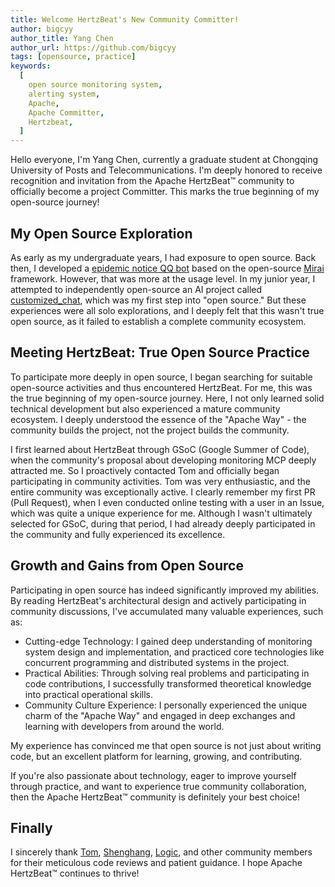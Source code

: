 ```yaml
---
title: Welcome HertzBeat's New Community Committer!
author: bigcyy
author_title: Yang Chen
author_url: https://github.com/bigcyy
tags: [opensource, practice]
keywords:
  [
    open source monitoring system,
    alerting system,
    Apache,
    Apache Committer,
    Hertzbeat,
  ]
---
```


Hello everyone, I'm Yang Chen, currently a graduate student at Chongqing University of Posts and Telecommunications. I'm deeply honored to receive recognition and invitation from the Apache HertzBeat™ community to officially become a project Committer. This marks the true beginning of my open-source journey!

## My Open Source Exploration

As early as my undergraduate years, I had exposure to open source.
Back then, I developed a [epidemic notice QQ bot](https://github.com/bigcyy/GroupNotifier) based on the open-source [Mirai](https://github.com/mamoe/mirai) framework. However, that was more at the usage level.
In my junior year, I attempted to independently open-source an AI project called [customized_chat](https://github.com/bigcyy/customized-chat), which was my first step into "open source."
But these experiences were all solo explorations, and I deeply felt that this wasn't true open source, as it failed to establish a complete community ecosystem.

## Meeting HertzBeat: True Open Source Practice

To participate more deeply in open source, I began searching for suitable open-source activities and thus encountered HertzBeat. For me, this was the true beginning of my open-source journey. Here, I not only learned solid technical development but also experienced a mature community ecosystem. I deeply understood the essence of the "Apache Way" - the community builds the project, not the project builds the community.

I first learned about HertzBeat through GSoC (Google Summer of Code), when the community's proposal about developing monitoring MCP deeply attracted me. So I proactively contacted Tom and officially began participating in community activities. Tom was very enthusiastic, and the entire community was exceptionally active.
I clearly remember my first PR (Pull Request), when I even conducted online testing with a user in an Issue, which was quite a unique experience for me. Although I wasn't ultimately selected for GSoC, during that period, I had already deeply participated in the community and fully experienced its excellence.

## Growth and Gains from Open Source

Participating in open source has indeed significantly improved my abilities. By reading HertzBeat's architectural design and actively participating in community discussions, I've accumulated many valuable experiences, such as:

- Cutting-edge Technology: I gained deep understanding of monitoring system design and implementation, and practiced core technologies like concurrent programming and distributed systems in the project.
- Practical Abilities: Through solving real problems and participating in code contributions, I successfully transformed theoretical knowledge into practical operational skills.
- Community Culture Experience: I personally experienced the unique charm of the "Apache Way" and engaged in deep exchanges and learning with developers from around the world.

My experience has convinced me that open source is not just about writing code, but an excellent platform for learning, growing, and contributing.

If you're also passionate about technology, eager to improve yourself through practice, and want to experience true community collaboration, then the Apache HertzBeat™ community is definitely your best choice!

## Finally

I sincerely thank [Tom](https://github.com/tomsun28), [Shenghang](https://github.com/zhangshenghang), [Logic](https://github.com/zqr10159), and other community members for their meticulous code reviews and patient guidance. I hope Apache HertzBeat™ continues to thrive!

